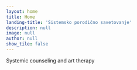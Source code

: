 ```yaml
---
layout: home
title: Home
landing-title: 'Sistemsko porodično savetovanje'
description: null
image: null
author: null
show_tile: false
---
```


Systemic counseling and art therapy
